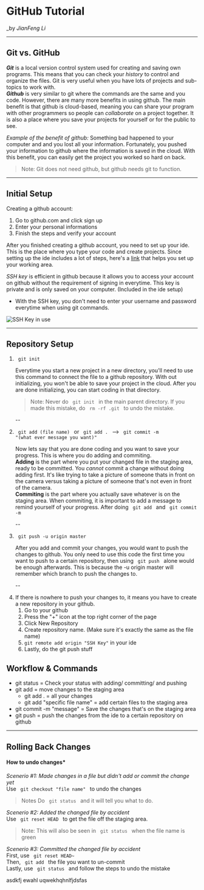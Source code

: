 # GitHub Tutorial

_by _JianFeng Li_

---
## Git vs. GitHub

_**Git**_ is a local version control system used for creating and saving own
programs. This means that you can check your *history* to control and organize
the files. Git is very useful when you have lots of projects and sub-topics to
work with.  
_**Github**_ is very similar to git where the commands are the same and you code.
However, there are many more benefits in using github. The main benefit is that
github is cloud-based, meaning you can share your program with other programmers
so people can *collaborate* on a project together. It is also a place where you
save your projects for yourself or for the public to see.
</p>

 _Example of the benefit of github:_ Something bad happened to your computer
 and and you lost all your information. Fortunately, you pushed your information
 to github where the information is saved in the cloud. With this benefit, you
 can easily get the project you worked so hard on back.

>Note: Git does not need github, but github needs git to function.

---
## Initial Setup

Creating a github account:
1. Go to github.com and click sign up
2. Enter your personal informations
3. Finish the steps and verify your account

After you finished creating a github account, you need to set up your ide. This
is the place where you type your code and create projects.
Since setting up the ide includes a lot of steps, here's a
[link](https://github.com/hstatsep/ide50) that helps
you set up your working area.

*SSH key* is efficient in github because it allows you to access your account on
github without the requirement of signing in everytime. This key is private and
is only saved on your computer. (Included in the ide setup)
- With the SSH key, you don't need to enter your username and password everytime
when using git commands.

![SSH Key in use](https://help.github.com/assets/images/help/repository/remotes-url.png)

---

## Repository Setup
<ol>
<li> <code> git init </code>

 Everytime you start a new project in a new directory, you'll need to use this command
to connect the file to a github repository. With out initializing, you won't be able
to save your project in the cloud. After you are done initializing, you can start
coding in that directory.
> Note: Never do <code> git init </code> in the main parent directory. If you made this
mistake, do <code> rm -rf .git </code> to undo the mistake.

--
<li> <code> git add (file name) </code> or <code> git add . </code>  --> <code> git commit -m
"(what ever message you want)" </code>

 Now lets say that you are done coding and you want to save your progress. This is where you
do adding and commiting.  
**Adding** is the part where you put your changed file in the staging area,
ready to be committed. You *cannot* commit a change without doing adding first. It's like
trying to take a picture of someone thats in front on the camera versus taking a picture
of someone that's not even in front of the camera.  
**Commiting** is the part where you actually save whatever is on the staging area.
When commiting, it is important to add a message to remind yourself of your progress.
After doing <code> git add </code> and <code> git commit -m </code>

--
<li> <code> git push -u origin master </code>

After you add and commit your changes, you would want to push the changes to github.
You only need to use this code the first time you want to push to a certain repository,
then using <code> git push </code> alone would be enough afterwards. This is because
the -u origin master will remember which branch to push the changes to.

--
<li> If there is nowhere to push your changes to, it means you have to create a new
repository in your github.
 <ol>
  <li> Go to your github
  <li> Press the "+" icon at the top right corner of the page
  <li> Click New Repository
  <li> Create repository name. (Make sure it's exactly the same as the file name)
  <li> <code>git remote add origin "SSH Key"</code> in your ide
  <li> Lastly, do the git push stuff
 </ol>
</ol>


## Workflow & Commands
* git status = Check your status with adding/ committing/ and pushing
* git add = move changes to the staging area
  * git add . = all your changes
  * git add "specific file name" = add certain files to the staging area
* git commit -m "message" = Save the changes that's on the staging area
* git push = push the changes from the ide to a certain repository on github

---
## Rolling Back Changes
 #### How to undo changes*

*Scenerio #1: Made changes in a file but didn't add or commit the change yet*  
Use <code> git checkout "file name" </code> to undo the changes
> Notes Do <code> git status </code> and it will tell you what to do.

*Scenerio #2: Added the changed file by accident*  
Use <code> git reset HEAD </code> to get the file off the staging area.
>Note: This will also be seen in <code> git status </code> when the file name is green

*Scenerio #3: Committed the changed file by accident*  
First, use <code> git reset HEAD~ </code>  
Then, <code> git add </code> the file you want to un-commit  
Lastly, use <code> git status </code> and follow the steps to undo the mistake

asdkfj ewahl uqwekhqhnlfjdsfas